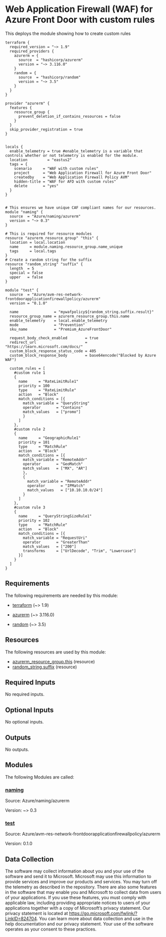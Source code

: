 <!-- BEGIN_TF_DOCS -->
# Web Application Firewall (WAF) for Azure Front Door with custom rules

This deploys the module showing how to create custom rules

```hcl
terraform {
  required_version = "~> 1.9"
  required_providers {
    azurerm = {
      source  = "hashicorp/azurerm"
      version = "~> 3.116.0"
    }
    random = {
      source  = "hashicorp/random"
      version = "~> 3.5"
    }
  }
}

provider "azurerm" {
  features {
    resource_group {
      prevent_deletion_if_contains_resources = false
    }
  }
  skip_provider_registration = true
}


locals {
  enable_telemetry = true #enable_telemetry is a variable that controls whether or not telemetry is enabled for the module.
  location         = "eastus2"
  tags = {
    scenario     = "WAF with custom rules"
    project      = "Web Application Firewall for Azure Front Door"
    createdby    = "Web Application Firewall Policy AVM"
    hidden-title = "WAF for AFD with custom rules"
    delete       = "yes"
  }
}


# This ensures we have unique CAF compliant names for our resources.
module "naming" {
  source  = "Azure/naming/azurerm"
  version = "~> 0.3"
}

# This is required for resource modules
resource "azurerm_resource_group" "this" {
  location = local.location
  name     = module.naming.resource_group.name_unique
  tags     = local.tags
}
# Create a random string for the suffix
resource "random_string" "suffix" {
  length  = 5
  special = false
  upper   = false
}

module "test" {
  source  = "Azure/avm-res-network-frontdoorapplicationfirewallpolicy/azurerm"
  version = "0.1.0"

  name                = "mywafpolicy${random_string.suffix.result}"
  resource_group_name = azurerm_resource_group.this.name
  enable_telemetry    = local.enable_telemetry
  mode                = "Prevention"
  sku_name            = "Premium_AzureFrontDoor"

  request_body_check_enabled        = true
  redirect_url                      = "https://learn.microsoft.com/docs/"
  custom_block_response_status_code = 405
  custom_block_response_body        = base64encode("Blocked by Azure WAF")

  custom_rules = [
    #custom rule 1
    {
      name     = "RateLimitRule1"
      priority = 100
      type     = "RateLimitRule"
      action   = "Block"
      match_conditions = [{
        match_variable = "QueryString"
        operator       = "Contains"
        match_values   = ["promo"]
        }
      ]
    },
    #custom rule 2
    {
      name     = "GeographicRule1"
      priority = 101
      type     = "MatchRule"
      action   = "Block"
      match_conditions = [{
        match_variable = "RemoteAddr"
        operator       = "GeoMatch"
        match_values   = ["MX", "AR"]
        },
        {
          match_variable = "RemoteAddr"
          operator       = "IPMatch"
          match_values   = ["10.10.10.0/24"]
        }
      ]
    },
    #custom rule 3
    {
      name     = "QueryStringSizeRule1"
      priority = 102
      type     = "MatchRule"
      action   = "Block"
      match_conditions = [{
        match_variable = "RequestUri"
        operator       = "GreaterThan"
        match_values   = ["200"]
        transforms     = ["UrlDecode", "Trim", "Lowercase"]
      }]
    }
  ]
}
```

<!-- markdownlint-disable MD033 -->
## Requirements

The following requirements are needed by this module:

- <a name="requirement_terraform"></a> [terraform](#requirement\_terraform) (~> 1.9)

- <a name="requirement_azurerm"></a> [azurerm](#requirement\_azurerm) (~> 3.116.0)

- <a name="requirement_random"></a> [random](#requirement\_random) (~> 3.5)

## Resources

The following resources are used by this module:

- [azurerm_resource_group.this](https://registry.terraform.io/providers/hashicorp/azurerm/latest/docs/resources/resource_group) (resource)
- [random_string.suffix](https://registry.terraform.io/providers/hashicorp/random/latest/docs/resources/string) (resource)

<!-- markdownlint-disable MD013 -->
## Required Inputs

No required inputs.

## Optional Inputs

No optional inputs.

## Outputs

No outputs.

## Modules

The following Modules are called:

### <a name="module_naming"></a> [naming](#module\_naming)

Source: Azure/naming/azurerm

Version: ~> 0.3

### <a name="module_test"></a> [test](#module\_test)

Source: Azure/avm-res-network-frontdoorapplicationfirewallpolicy/azurerm

Version: 0.1.0

<!-- markdownlint-disable-next-line MD041 -->
## Data Collection

The software may collect information about you and your use of the software and send it to Microsoft. Microsoft may use this information to provide services and improve our products and services. You may turn off the telemetry as described in the repository. There are also some features in the software that may enable you and Microsoft to collect data from users of your applications. If you use these features, you must comply with applicable law, including providing appropriate notices to users of your applications together with a copy of Microsoft’s privacy statement. Our privacy statement is located at <https://go.microsoft.com/fwlink/?LinkID=824704>. You can learn more about data collection and use in the help documentation and our privacy statement. Your use of the software operates as your consent to these practices.
<!-- END_TF_DOCS -->